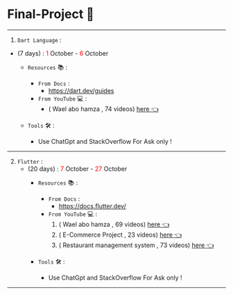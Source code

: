 # Final-Project 🎯
---
1. `Dart Language` :
- (7 days) : <span style="color:red">1</span> October - <span style="color:red">6</span> October
	- `Resources` 📚 :
		- `From Docs` :
			- https://dart.dev/guides
		- `From YouTube` 💻 :
			- ( Wael abo hamza , 74 videos) [here 👈](https://www.youtube.com/playlist?list=PL93xoMrxRJIsYc9L0XBSaiiuq01JTMQ_o)
	
	- `Tools` 🛠️ :
		- Use ChatGpt and StackOverflow For Ask only !
---
2. `Flutter` :	 
	- (20 days) : <span style="color:red">7</span> October - <span style="color:red">27</span> October
		-  `Resources` 📚 :
			- `From Docs` :
				- https://docs.flutter.dev/
			- `From YouTube` 💻 :
				1. ( Wael abo hamza , 69 videos) [here 👈](https://www.youtube.com/playlist?list=PL93xoMrxRJIvtIXjAiX15wcyNv-LOWZa9)
				2. ( E-Commerce Project , 23 videos) [here 👈](https://www.youtube.com/playlist?list=PLGVaNq6mHinganSLulR1_v8I0sqSR5tu4)
				3. ( Restaurant management system , 73 videos) [here 👈](https://www.youtube.com/playlist?list=PLV0vLCL6LNCMXAbrY3nMYy9Eb12zfpub-)
	
		- `Tools` 🛠️ :
			- Use ChatGpt and StackOverflow For Ask only !
---

